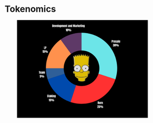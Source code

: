 # Tokenomics

<figure><img src=".gitbook/assets/Untitled design (12).png" alt=""><figcaption></figcaption></figure>
